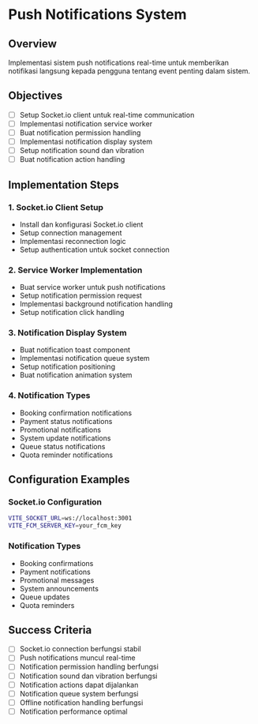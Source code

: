 # Push Notifications System

## Overview

Implementasi sistem push notifications real-time untuk memberikan notifikasi langsung kepada pengguna tentang event penting dalam sistem.

## Objectives

- [ ] Setup Socket.io client untuk real-time communication
- [ ] Implementasi notification service worker
- [ ] Buat notification permission handling
- [ ] Implementasi notification display system
- [ ] Setup notification sound dan vibration
- [ ] Buat notification action handling

## Implementation Steps

### 1. Socket.io Client Setup

- Install dan konfigurasi Socket.io client
- Setup connection management
- Implementasi reconnection logic
- Setup authentication untuk socket connection

### 2. Service Worker Implementation

- Buat service worker untuk push notifications
- Setup notification permission request
- Implementasi background notification handling
- Setup notification click handling

### 3. Notification Display System

- Buat notification toast component
- Implementasi notification queue system
- Setup notification positioning
- Buat notification animation system

### 4. Notification Types

- Booking confirmation notifications
- Payment status notifications
- Promotional notifications
- System update notifications
- Queue status notifications
- Quota reminder notifications

## Configuration Examples

### Socket.io Configuration

```bash
VITE_SOCKET_URL=ws://localhost:3001
VITE_FCM_SERVER_KEY=your_fcm_key
```

### Notification Types

- Booking confirmations
- Payment notifications
- Promotional messages
- System announcements
- Queue updates
- Quota reminders

## Success Criteria

- [ ] Socket.io connection berfungsi stabil
- [ ] Push notifications muncul real-time
- [ ] Notification permission handling berfungsi
- [ ] Notification sound dan vibration berfungsi
- [ ] Notification actions dapat dijalankan
- [ ] Notification queue system berfungsi
- [ ] Offline notification handling berfungsi
- [ ] Notification performance optimal
